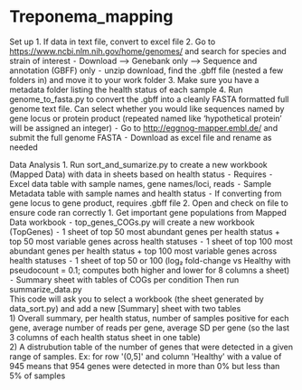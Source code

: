 # Treponema_mapping

Set up
	1.	If data in text file, convert to excel file
	2.	Go to https://www.ncbi.nlm.nih.gov/home/genomes/ and search for species and strain of interest
	⁃	Download —> Genebank only —> Sequence and annotation (GBFF) only
	⁃	unzip download, find the .gbff file (nested a few folders in) and move it to your work folder
	3.	Make sure you have a metadata folder listing the health status of each sample
	4.	Run genome_to_fasta.py to convert the .gbff into a cleanly FASTA formatted full genome text file. Can select whether you would like sequences named by gene locus or protein product (repeated named like ‘hypothetical protein’ will be assigned an integer)
	⁃	Go to http://eggnog-mapper.embl.de/ and submit the full genome FASTA
	⁃	Download as excel file and rename as needed

Data Analysis
	1.	Run sort_and_sumarize.py  to create a new workbook (Mapped Data) with data in sheets based on health status
	⁃	Requires
	⁃	Excel data table with sample names, gene names/loci, reads
	⁃	Sample Metadata table with sample names and health status
	⁃	If converting from gene locus to gene product, requires .gbff file
	2.	Open and check on file to ensure code ran correctly
	1.	Get important gene populations from Mapped Data workbook
	⁃	top_genes_COGs.py will create a new workbook (TopGenes)
	⁃	1 sheet of top 50 most abundant genes per health status + top 50 most variable genes across health statuses
	⁃	1 sheet of top 100 most abundant genes per health status + top 100 most variable genes across health statuses
	⁃	1 sheet of top 50 or 100 (log₂ fold-change vs Healthy with pseudocount = 0.1; computes both higher and lower for 8 columns a sheet)
	⁃	Summary sheet with tables of COGs per condition
     Then run summarize_data.py  
     This code will ask you to select a workbook (the sheet generated by data_sort.py) and add a new [Summary] sheet with two tables  
       1) Overall summary, per health status, number of samples positive for each gene, average number of reads per gene, average SD per gene (so the last 3 columns of each health status sheet in one table)  
       2) A distrubution table of the number of genes that were detected in a given range of samples. Ex: for row '(0,5]' and column 'Healthy' with a value of 945 means that 954 genes were detected in more than 0% but less than 5% of samples
